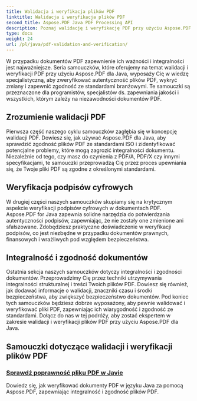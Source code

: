 ```yaml
---
title: Walidacja i weryfikacja plików PDF
linktitle: Walidacja i weryfikacja plików PDF
second_title: Aspose.PDF Java PDF Processing API
description: Poznaj walidację i weryfikację PDF przy użyciu Aspose.PDF dla Java. Zapewnij integralność i zgodność dokumentu w naszych kompleksowych samouczkach.
type: docs
weight: 24
url: /pl/java/pdf-validation-and-verification/
---
```


W przypadku dokumentów PDF zapewnienie ich ważności i integralności jest najważniejsze. Seria samouczków, które oferujemy na temat walidacji i weryfikacji PDF przy użyciu Aspose.PDF dla Java, wyposaży Cię w wiedzę specjalistyczną, aby zweryfikować autentyczność plików PDF, wykryć zmiany i zapewnić zgodność ze standardami branżowymi. Te samouczki są przeznaczone dla programistów, specjalistów ds. zapewniania jakości i wszystkich, którym zależy na niezawodności dokumentów PDF.

## Zrozumienie walidacji PDF

Pierwsza część naszego cyklu samouczków zagłębia się w koncepcję walidacji PDF. Dowiesz się, jak używać Aspose.PDF dla Java, aby sprawdzić zgodność plików PDF ze standardami ISO i zidentyfikować potencjalne problemy, które mogą zagrozić integralności dokumentu. Niezależnie od tego, czy masz do czynienia z PDF/A, PDF/X czy innymi specyfikacjami, te samouczki przeprowadzą Cię przez proces upewniania się, że Twoje pliki PDF są zgodne z określonymi standardami.

## Weryfikacja podpisów cyfrowych

W drugiej części naszych samouczków skupiamy się na krytycznym aspekcie weryfikacji podpisów cyfrowych w dokumentach PDF. Aspose.PDF for Java zapewnia solidne narzędzia do potwierdzania autentyczności podpisów, zapewniając, że nie zostały one zmienione ani sfałszowane. Zdobędziesz praktyczne doświadczenie w weryfikacji podpisów, co jest niezbędne w przypadku dokumentów prawnych, finansowych i wrażliwych pod względem bezpieczeństwa.

## Integralność i zgodność dokumentów

Ostatnia sekcja naszych samouczków dotyczy integralności i zgodności dokumentów. Przeprowadzimy Cię przez techniki utrzymywania integralności strukturalnej i treści Twoich plików PDF. Dowiesz się również, jak dodawać informacje o walidacji, znaczniki czasu i środki bezpieczeństwa, aby zwiększyć bezpieczeństwo dokumentów. Pod koniec tych samouczków będziesz dobrze wyposażony, aby pewnie walidować i weryfikować pliki PDF, zapewniając ich wiarygodność i zgodność ze standardami. Dołącz do nas w tej podróży, aby zostać ekspertem w zakresie walidacji i weryfikacji plików PDF przy użyciu Aspose.PDF dla Java.

## Samouczki dotyczące walidacji i weryfikacji plików PDF
### [Sprawdź poprawność pliku PDF w Javie](./validate-pdf-in-java/)
Dowiedz się, jak weryfikować dokumenty PDF w języku Java za pomocą Aspose.PDF, zapewniając integralność i zgodność plików PDF.